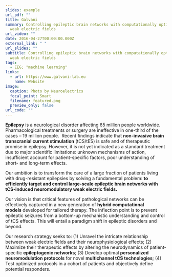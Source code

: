 ```yaml
---
slides: example
url_pdf: ""
title: Galvani
summary: Controlling epileptic brain networks with computationally optimized
  weak electric fields
url_video: ""
date: 2016-04-27T00:00:00.000Z
external_link: " "
url_slides: ""
subtitle: Controlling epileptic brain networks with computationally optimized
  weak electric fields
tags:
  - EEG; "machine learning"
links:
  - url: https://www.galvani-lab.eu
    name: Website
image:
  caption: Photo by Neuroelectrics
  focal_point: Smart
  filename: featured.png
  preview_only: false
url_code: ""
---
```

**Epilepsy** is a neurological disorder affecting 65 million people worldwide. Pharmacological treatments or surgery are ineffective in one-third of the cases – 19 million people.  Recent findings indicate that **non-invasive brain transcranial current stimulation** (tCS/tES) is safe and of therapeutic promise in epilepsy. However, it is not yet indicated as a standard treatment due to major scientific limitations: unknown mechanisms of action, insufficient account for patient-specific factors, poor understanding of short- and long-term effects.

Our ambition is to transform the care of a large fraction of patients living with drug-resistant epilepsies by solving a fundamental problem: **to efficiently target and control large-scale epileptic brain networks with tCS-induced neuromodulatory weak electric fields.**

Our vision is that critical features of pathological networks can be effectively captured in a new generation of **hybrid computational models** developed for tailored therapy. The inflection point is to prevent epileptic seizures from a bottom-up mechanistic understanding and control of tCS effects. This will entail a paradigm shift in epileptic disorders and beyond.

Our research strategy seeks to: (1) Unravel the intricate relationship between weak electric fields and their neurophysiological effects; (2) Maximize their therapeutic effects by altering the neurodynamics of patient-specific **epileptogenic networks**; (3) Develop optimal **personalized neuromodulation protocols** for novel **multichannel tCS technologies**; (4) Test optimized protocols in a cohort of patients and objectively define potential responders.
